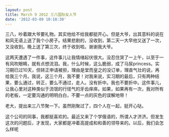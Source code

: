 ```yaml
---
layout: post
title: March 9 2012 三八国际女人节
date: '2012-03-09 10:18:30'
---
```



 三八，吵着跟大爷要礼物。其实他给不给我都挺开心。但是大爷，出其意料的说在和风无语上送了我个小房子。结果悲剧的，没收到，第二天一大早他又送了一次，又没收到。晚上送了第三次，终于收到啦。谢谢我大爷。

 这两天遭遇了一件事，这件事儿让我情绪起伏很大。没忍住哭了一上午，以至于一有风吹眼睛，就有点想流泪。我，什么时候，这么脆弱，成了马尿princess。实习期已过10天，但转正申请被拒，理由是堂而皇之的没订单，理直气壮的说，再给我三个月。我说，这三个月，我不要！对我来说，实习期的最后，只有两种结果，要么通过，转正，要么不通过，走人。没有折中。我也不要折中。这件事儿，让我心里对这种类似于流氓的行径气的牙齿痒痒。如果，如果再有一次，我对所有的老板，一定要沟通的明明白白，不要一点的灰色的误解地带！

 老大，提出来三八节聚一下。虽然刚聚过了，四个人在一起，挺开心哒。

 这个公司的同事，我都挺喜欢的。最近又来了个学俄语的，所谓人才济济。但发生这次的问题后，才发现，大家都是冲着高提成和和善的领导来的。以后，我们会怎么样呢


